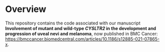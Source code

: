 # Overview
This repository contains the code associated with our manuscript **Involvement of mutant and wild-type *CYSLTR2* in the development and progression of uveal nevi and melanoma**, now published in BMC Cancer: https://bmccancer.biomedcentral.com/articles/10.1186/s12885-021-07865-x.
